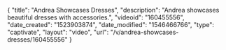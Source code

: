 {
    "title": "Andrea Showcases Dresses",
    "description": "Andrea showcases beautiful dresses with accessories.",
    "videoid": "160455556",
    "date_created": "1523903874",
    "date_modified": "1546466766",
    "type": "captivate",
    "layout": "video",
    "url": "\/v\/andrea-showcases-dresses\/160455556"
}